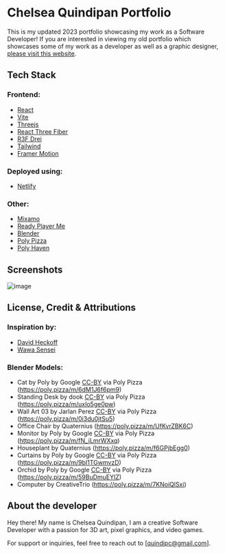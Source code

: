# Chelsea Quindipan Portfolio

This is my updated 2023 portfolio showcasing my work as a Software Developer! If you are interested in viewing my old portfolio which showcases some of my work as a developer as well as a graphic designer, [please visit this website]([https://github.com/quindipc/Chelseas-Front-End-Website](https://chelseaquindipan-old.netlify.app/)).

## Tech Stack

### Frontend:
- [React](https://react.dev/)
- [Vite](https://vitejs.dev/)
- [Threejs](https://threejs.org/)
- [React Three Fiber](https://docs.pmnd.rs/react-three-fiber/getting-started/introduction)
- [R3F Drei](https://github.com/pmndrs/drei)
- [Tailwind](https://tailwindcss.com/docs/guides/vite)
- [Framer Motion](https://www.framer.com/motion/introduction)

### Deployed using:
- [Netlify](https://www.netlify.com/?attr=homepage-modal)

### Other:
- [Mixamo](https://www.mixamo.com/)
- [Ready Player Me](https://readyplayer.me/)
- [Blender](https://www.blender.org/)
- [Poly Pizza](https://poly.pizza/)
- [Poly Haven](https://polyhaven.com/textures)

## Screenshots

![image](https://github.com/quindipc/chelsea-quindipan/assets/72505897/48009d4a-03f2-40ee-b1c1-31ae0b0a5617)


## License, Credit & Attributions

### Inspiration by:
- [David Heckoff](https://www.david-hckh.com/)
- [Wawa Sensei](https://www.youtube.com/@WawaSensei)

### Blender Models:
- Cat by Poly by Google [CC-BY](https://creativecommons.org/licenses/by/3.0/) via Poly Pizza (https://poly.pizza/m/6dM1J6f6pm9)
- Standing Desk by dook [CC-BY](https://creativecommons.org/licenses/by/3.0/) via Poly Pizza (https://poly.pizza/m/uxIo5ge0pw)
- Wall Art 03 by Jarlan Perez [CC-BY](https://creativecommons.org/licenses/by/3.0/) via Poly Pizza (https://poly.pizza/m/0i3du0jtSu5)
- Office Chair by Quaternius (https://poly.pizza/m/UfKvrZBK6C)
- Monitor by Poly by Google [CC-BY](https://creativecommons.org/licenses/by/3.0/) via Poly Pizza (https://poly.pizza/m/fN_jLmrWXxq)
- Houseplant by Quaternius (https://poly.pizza/m/f6GPjbEgg0)
- Curtains by Poly by Google [CC-BY](https://creativecommons.org/licenses/by/3.0/) via Poly Pizza (https://poly.pizza/m/9bI1TGwmvzD)
- Orchid by Poly by Google [CC-BY](https://creativecommons.org/licenses/by/3.0/) via Poly Pizza (https://poly.pizza/m/59BuDmuEYIZ)
- Computer by CreativeTrio (https://poly.pizza/m/7KNoiQlSxi)

## About the developer

Hey there! My name is Chelsea Quindipan, I am a creative Software Developer with a passion for 3D art, pixel graphics, and video games. 

For support or inquiries, feel free to reach out to [quindipc@gmail.com].
